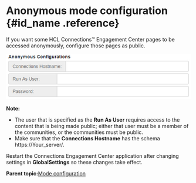 # Anonymous mode configuration {#id_name .reference}

If you want some HCL Connections™ Engagement Center pages to be accessed anonymously, configure those pages as public.

![image](images/image77.png)

**Note:**

-   The user that is specified as the **Run As User** requires access to the content that is being made public; either that user must be a member of the communities, or the communities must be public.
-   Make sure that the **Connections Hostname** has the schema https://Your\_server/. <!--If you have changed context roots \(for example, /connections/API\_name\), then you have to use the new context root here as well. For example, https://Your\_server/connections/\).-->

Restart the Connections Engagement Center application after changing settings in **GlobalSettings** so these changes take effect.

**Parent topic:**[Mode configuration](../../connectors/icec/cec-inst-configure-modes.md)

